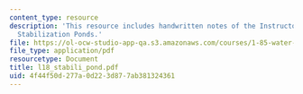 ```yaml
---
content_type: resource
description: 'This resource includes handwritten notes of the Instructor on the topic:
  Stabilization Ponds.'
file: https://ol-ocw-studio-app-qa.s3.amazonaws.com/courses/1-85-water-and-wastewater-treatment-engineering-spring-2006/4f44f50d277a0d223d877ab381324361_l18_stabili_pond.pdf
file_type: application/pdf
resourcetype: Document
title: l18_stabili_pond.pdf
uid: 4f44f50d-277a-0d22-3d87-7ab381324361
---
```

